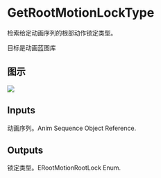 # GetRootMotionLockType

检索给定动画序列的根部动作锁定类型。

目标是动画蓝图库

## 图示

![]($-20221218-17524654.png)

## Inputs

动画序列。Anim Sequence Object Reference.  

## Outputs

锁定类型。ERootMotionRootLock Enum.
